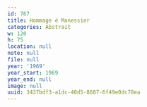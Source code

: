 ```yaml
---
id: 767
title: Hommage é Manessier
categories: Abstrait
w: 120
h: 75
location: null
note: null
file: null
year: '1969'
year_start: 1969
year_end: null
image: null
uuid: 3437bdf3-a1dc-40d5-8687-6f49e0dc78ea
---
```


